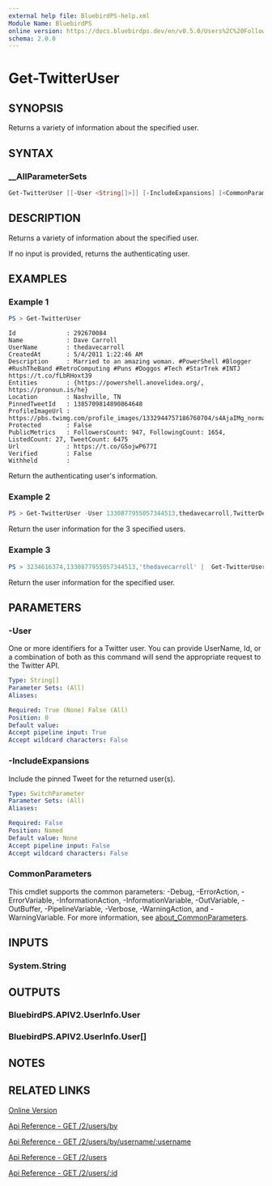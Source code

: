 ```yaml
---
external help file: BluebirdPS-help.xml
Module Name: BluebirdPS
online version: https://docs.bluebirdps.dev/en/v0.5.0/Users%2C%20Followers%2C%20Friends%2C%20and%20Blocks/Get-TwitterUser
schema: 2.0.0
---
```


# Get-TwitterUser

## SYNOPSIS

Returns a variety of information about the specified user.

## SYNTAX

### __AllParameterSets

```powershell
Get-TwitterUser [[-User <String[]>]] [-IncludeExpansions] [<CommonParameters>]
```

## DESCRIPTION

Returns a variety of information about the specified user.

If no input is provided, returns the authenticating user.

## EXAMPLES

### Example 1

```powershell
PS > Get-TwitterUser
```

```text
Id              : 292670084
Name            : Dave Carroll
UserName        : thedavecarroll
CreatedAt       : 5/4/2011 1:22:46 AM
Description     : Married to an amazing woman. #PowerShell #Blogger #RushTheBand #RetroComputing #Puns #Doggos #Tech #StarTrek #INTJ https://t.co/fLbRHoxt39
Entities        : {https://powershell.anovelidea.org/, https://pronoun.is/he}
Location        : Nashville, TN
PinnedTweetId   : 1385709814890864648
ProfileImageUrl : https://pbs.twimg.com/profile_images/1332944757186760704/s4AjaIMg_normal.jpg
Protected       : False
PublicMetrics   : FollowersCount: 947, FollowingCount: 1654, ListedCount: 27, TweetCount: 6475
Url             : https://t.co/G5ojwP677I
Verified        : False
Withheld        :
```

Return the authenticating user's information.

### Example 2

```powershell
PS > Get-TwitterUser -User 1330877955057344513,thedavecarroll,TwitterDev
```

Return the user information for the 3 specified users.

### Example 3

```powershell
PS > 3234616374,1330877955057344513,'thedavecarroll' |  Get-TwitterUser
```

Return the user information for the specified user.

## PARAMETERS

### -User

One or more identifiers for a Twitter user.
You can provide UserName, Id, or a combination of both as this command will send the appropriate request to the Twitter API.

```yaml
Type: String[]
Parameter Sets: (All)
Aliases:

Required: True (None) False (All)
Position: 0
Default value:
Accept pipeline input: True
Accept wildcard characters: False
```

### -IncludeExpansions

Include the pinned Tweet for the returned user(s).

```yaml
Type: SwitchParameter
Parameter Sets: (All)
Aliases:

Required: False
Position: Named
Default value: None
Accept pipeline input: False
Accept wildcard characters: False
```

### CommonParameters

This cmdlet supports the common parameters: -Debug, -ErrorAction, -ErrorVariable, -InformationAction, -InformationVariable, -OutVariable, -OutBuffer, -PipelineVariable, -Verbose, -WarningAction, and -WarningVariable. For more information, see [about_CommonParameters](http://go.microsoft.com/fwlink/?LinkID=113216).

## INPUTS

### System.String

## OUTPUTS

### BluebirdPS.APIV2.UserInfo.User

### BluebirdPS.APIV2.UserInfo.User[]

## NOTES

## RELATED LINKS

[Online Version](https://docs.bluebirdps.dev/en/v0.5.0/Users%2C%20Followers%2C%20Friends%2C%20and%20Blocks/Get-TwitterUser)

[Api Reference - GET /2/users/by](https://developer.twitter.com/en/docs/twitter-api/users/lookup/api-reference/get-users-by)

[Api Reference - GET /2/users/by/username/:username](https://developer.twitter.com/en/docs/twitter-api/users/lookup/api-reference/get-users-by-username-username)

[Api Reference - GET /2/users](https://developer.twitter.com/en/docs/twitter-api/users/lookup/api-reference/get-users)

[Api Reference - GET /2/users/:id](https://developer.twitter.com/en/docs/twitter-api/users/lookup/api-reference/get-users-id)
